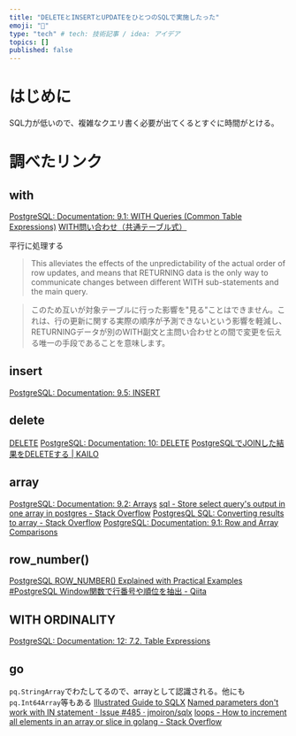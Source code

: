 ```yaml
---
title: "DELETEとINSERTとUPDATEをひとつのSQLで実施したった"
emoji: "🙆"
type: "tech" # tech: 技術記事 / idea: アイデア
topics: []
published: false
---
```


# はじめに
SQL力が低いので、複雑なクエリ書く必要が出てくるとすぐに時間がとける。

# 調べたリンク
## with
[PostgreSQL: Documentation: 9.1: WITH Queries (Common Table Expressions)](https://www.postgresql.org/docs/9.1/queries-with.html)
[WITH問い合わせ（共通テーブル式）](https://www.postgresql.jp/document/9.4/html/queries-with.html)

平行に処理する

> This alleviates the effects of the unpredictability of the actual order of row updates, and means that RETURNING data is the only way to communicate changes between different WITH sub-statements and the main query.

> このため互いが対象テーブルに行った影響を"見る"ことはできません。これは、行の更新に関する実際の順序が予測できないという影響を軽減し、RETURNINGデータが別のWITH副文と主問い合わせとの間で変更を伝える唯一の手段であることを意味します。

## insert
[PostgreSQL: Documentation: 9.5: INSERT](https://www.postgresql.org/docs/9.5/sql-insert.html#:~:text=ON%20CONFLICT%20DO%20UPDATE%20guarantees,%E2%80%94%20%22UPDATE%20or%20INSERT%22.)

## delete
[DELETE](https://www.postgresql.jp/document/9.2/html/sql-delete.html)
[PostgreSQL: Documentation: 10: DELETE](https://www.postgresql.org/docs/10/sql-delete.html)
[PostgreSQLでJOINした結果をDELETEする | KAILO](https://kailo.jp/post/10)

## array
[PostgreSQL: Documentation: 9.2: Arrays](https://www.postgresql.org/docs/9.2/arrays.html)
[sql - Store select query's output in one array in postgres - Stack Overflow](https://stackoverflow.com/questions/6402043/store-select-querys-output-in-one-array-in-postgres/6402163)
[PostgresQL SQL: Converting results to array - Stack Overflow](https://stackoverflow.com/questions/5723851/postgresql-sql-converting-results-to-array)
[PostgreSQL: Documentation: 9.1: Row and Array Comparisons](https://www.postgresql.org/docs/9.1/functions-comparisons.html)


## row_number()
[PostgreSQL ROW_NUMBER() Explained with Practical Examples](https://www.postgresqltutorial.com/postgresql-row_number/)
[#PostgreSQL Window関数で行番号や順位を抽出 - Qiita](https://qiita.com/nfnoface/items/72609615ede93ecea349)

## WITH ORDINALITY
[PostgreSQL: Documentation: 12: 7.2. Table Expressions](https://www.postgresql.org/docs/12/queries-table-expressions.html)

## go
`pq.StringArray`でわたしてるので、arrayとして認識される。他にも`pq.Int64Array`等もある
[Illustrated Guide to SQLX](https://jmoiron.github.io/sqlx/#namedParams)
[Named parameters don't work with IN statement · Issue #485 · jmoiron/sqlx](https://github.com/jmoiron/sqlx/issues/485)
[loops - How to increment all elements in an array or slice in golang - Stack Overflow](https://stackoverflow.com/questions/53507260/how-to-increment-all-elements-in-an-array-or-slice-in-golang)
